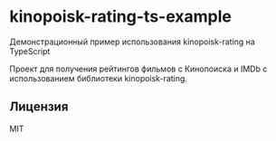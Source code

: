 # kinopoisk-rating-ts-example
Демонстрационный пример использования kinopoisk-rating на TypeScript

Проект для получения рейтингов фильмов с Кинопоиска и IMDb с использованием библиотеки kinopoisk-rating.

## Лицензия

MIT
